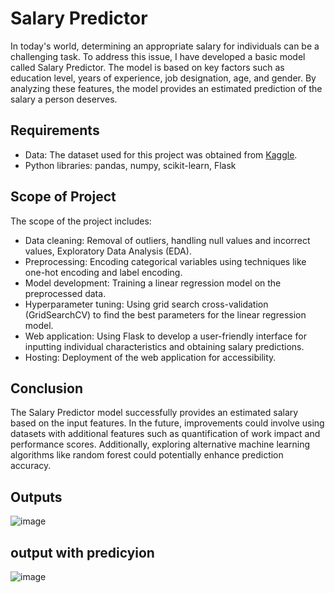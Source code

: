 # Salary Predictor

In today's world, determining an appropriate salary for individuals can be a challenging task. To address this issue, I have developed a basic model called Salary Predictor. The model is based on key factors such as education level, years of experience, job designation, age, and gender. By analyzing these features, the model provides an estimated prediction of the salary a person deserves.

## Requirements

- Data: The dataset used for this project was obtained from [Kaggle](https://www.kaggle.com/datasets/mrsimple07/salary-prediction-data).
- Python libraries: pandas, numpy, scikit-learn, Flask

## Scope of Project

The scope of the project includes:

- Data cleaning: Removal of outliers, handling null values and incorrect values, Exploratory Data Analysis (EDA).
- Preprocessing: Encoding categorical variables using techniques like one-hot encoding and label encoding.
- Model development: Training a linear regression model on the preprocessed data.
- Hyperparameter tuning: Using grid search cross-validation (GridSearchCV) to find the best parameters for the linear regression model.
- Web application: Using Flask to develop a user-friendly interface for inputting individual characteristics and obtaining salary predictions.
- Hosting: Deployment of the web application for accessibility.

## Conclusion

The Salary Predictor model successfully provides an estimated salary based on the input features. In the future, improvements could involve using datasets with additional features such as quantification of work impact and performance scores. Additionally, exploring alternative machine learning algorithms like random forest could potentially enhance prediction accuracy.

## Outputs
![image](https://github.com/manans791/Salary-Prediction/assets/56390676/1614578b-01d7-4a82-baa7-cc3d13a1a150)

## output with predicyion
![image](https://github.com/manans791/Salary-Prediction/assets/56390676/8da567f9-8fc6-49e0-938c-83cacaf50948)

